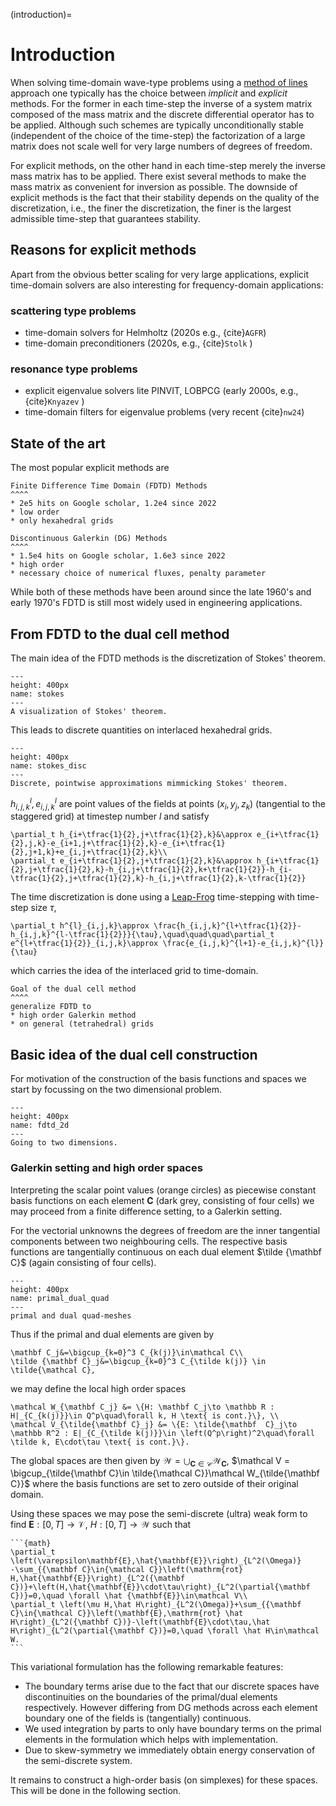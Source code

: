 (introduction)=
# Introduction

When solving time-domain wave-type problems using a [method of lines](https://en.wikipedia.org/wiki/Method_of_lines) approach one typically has the choice between *implicit* and *explicit* methods. For the former in each time-step the inverse of a system matrix composed of the mass matrix and the discrete differential operator has to be applied. Although such schemes are typically unconditionally stable (independent of the choice of the time-step) the factorization of a large matrix does not scale well for very large numbers of degrees of freedom.

For explicit methods, on the other hand in each time-step merely the inverse mass matrix has to be applied. There exist several methods to make the mass matrix as convenient for inversion as possible. The downside of explicit methods is the fact that their stability depends on the quality of the discretization, i.e., the finer the discretization, the finer is the largest admissible time-step that guarantees stability.


## Reasons for explicit methods

Apart from the obvious better scaling for very large applications, explicit time-domain solvers are also interesting for frequency-domain applications:

### scattering type problems
* time-domain solvers for Helmholtz (2020s e.g., {cite}`AGFR`)
* time-domain preconditioners (2020s, e.g., {cite}`Stolk` )

### resonance type problems
* explicit eigenvalue solvers lite PINVIT, LOBPCG (early 2000s, e.g., {cite}`Knyazev` )
* time-domain filters for eigenvalue problems (very recent  {cite}`nw24`)

## State of the art

The most popular explicit methods are 

```{card}
Finite Difference Time Domain (FDTD) Methods
^^^^
* 2e5 hits on Google scholar, 1.2e4 since 2022 
* low order
* only hexahedral grids 
```

```{card}
Discontinuous Galerkin (DG) Methods
^^^^
* 1.5e4 hits on Google scholar, 1.6e3 since 2022
* high order
* necessary choice of numerical fluxes, penalty parameter
```

While both of these methods have been around since the late 1960's  and early 1970's FDTD is still most widely used in engineering applications.

## From FDTD to the dual cell method

The main idea of the FDTD methods is the discretization of Stokes' theorem.

```{figure} ../images/stokes.png
---
height: 400px
name: stokes
---
A visualization of Stokes' theorem.
```
This leads to discrete quantities on interlaced hexahedral grids.

```{figure} ../images/stokes_disc.png
---
height: 400px
name: stokes_disc
---
Discrete, pointwise approximations mimmicking Stokes' theorem.
```
$h^l_{i,j,k},e^l_{i,j,k}$ are point values of the fields at points $(x_i,y_j,z_k)$ (tangential to the staggered grid) at timestep number $l$ and satisfy
```{math}
\partial_t h_{i+\tfrac{1}{2},j+\tfrac{1}{2},k}&\approx e_{i+\tfrac{1}{2},j,k}-e_{i+1,j+\tfrac{1}{2},k}-e_{i+\tfrac{1}{2},j+1,k}+e_{i,j+\tfrac{1}{2},k}\\
\partial_t e_{i+\tfrac{1}{2},j+\tfrac{1}{2},k}&\approx h_{i+\tfrac{1}{2},j+\tfrac{1}{2},k}-h_{i,j+\tfrac{1}{2},k+\tfrac{1}{2}}-h_{i-\tfrac{1}{2},j+\tfrac{1}{2},k}-h_{i,j+\tfrac{1}{2},k-\tfrac{1}{2}}
```
The time discretization is done using a [Leap-Frog](https://en.wikipedia.org/wiki/Leapfrog_integration) time-stepping with time-step size $\tau$,
```{math}
\partial_t h^{l}_{i,j,k}\approx \frac{h_{i,j,k}^{l+\tfrac{1}{2}}-h_{i,j,k}^{l-\tfrac{1}{2}}}{\tau},\quad\quad\quad\partial_t e^{l+\tfrac{1}{2}}_{i,j,k}\approx \frac{e_{i,j,k}^{l+1}-e_{i,j,k}^{l}}{\tau}
```
which carries the idea of the interlaced grid to time-domain.

```{card}
Goal of the dual cell method
^^^^
generalize FDTD to
* high order Galerkin method
* on general (tetrahedral) grids
```

## Basic idea of the dual cell construction

For motivation of the construction of the basis functions and spaces we start by focussing on the two dimensional problem.


```{figure} ../images/fdtd_2d.png
---
height: 400px
name: fdtd_2d
---
Going to two dimensions.
```

### Galerkin setting and high order spaces

Interpreting the scalar point values (orange circles) as piecewise constant basis functions on each element $\mathbf C$ (dark grey, consisting of four cells) we may proceed from a finite difference setting, to a Galerkin setting.

For the vectorial unknowns the degrees of freedom are the inner tangential components between two neighbouring cells. The respective basis functions are tangentially continuous on each dual element $\tilde {\mathbf C}$ (again consisting of four cells).


```{figure} ../images/primal_dual_quad.png
---
height: 400px
name: primal_dual_quad
---
primal and dual quad-meshes
```

Thus if the primal and dual elements are given by
```{math}
\mathbf C_j&=\bigcup_{k=0}^3 C_{k(j)}\in\mathcal C\\
\tilde {\mathbf C}_j&=\bigcup_{k=0}^3 C_{\tilde k(j)} \in \tilde{\mathcal C},
```
we may define the local high order spaces
```{math}
\mathcal W_{\mathbf C_j} &= \{H: \mathbf C_j\to \mathbb R : H|_{C_{k(j)}}\in Q^p\quad\forall k, H \text{ is cont.}\}, \\
\mathcal V_{\tilde{\mathbf C}_j} &= \{E: \tilde{\mathbf  C}_j\to \mathbb R^2 : E|_{C_{\tilde k(j)}}\in \left(Q^p\right)^2\quad\forall \tilde k, E\cdot\tau \text{ is cont.}\}.
```
The global spaces are then given by $\mathcal W = \bigcup_{\mathbf C\in \mathcal C}\mathcal W_{\mathbf C}$, $\mathcal V = \bigcup_{\tilde{\mathbf C}\in \tilde{\mathcal C}}\mathcal W_{\tilde{\mathbf C}}$ where the basis functions are set to zero outside of their original domain.

Using these spaces we may pose the semi-discrete (ultra) weak form to find $\mathbf E :[0,T]\to\mathcal V$, $H:[0,T]\to\mathcal W$ such that

````{card}
```{math}
\partial_t \left(\varepsilon\mathbf{E},\hat{\mathbf{E}}\right)_{L^2(\Omega)}
-\sum_{{\mathbf C}\in{\mathcal C}}\left(\mathrm{rot} H,\hat{\mathbf{E}}\right)_{L^2({\mathbf C})}+\left(H,\hat{\mathbf{E}}\cdot\tau\right)_{L^2(\partial{\mathbf C})}=0,\quad \forall \hat {\mathbf{E}}\in\mathcal V\\
\partial_t \left(\mu H,\hat H\right)_{L^2(\Omega)}+\sum_{{\mathbf C}\in{\mathcal C}}\left(\mathbf{E},\mathrm{rot} \hat H\right)_{L^2({\mathbf C})}-\left(\mathbf{E}\cdot\tau,\hat H\right)_{L^2(\partial{\mathbf C})}=0,\quad \forall \hat H\in\mathcal W.
```
````

This variational formulation has the following remarkable features:
* The boundary terms arise due to the fact that our discrete spaces have discontinuities on the boundaries of the primal/dual elements respectively. However differing from DG methods across each element boundary one of the fields is (tangentially) continuous.
* We used integration by parts to only have boundary terms on the primal elements in the formulation which helps with implementation.
* Due to skew-symmetry we immediately obtain energy conservation of the semi-discrete system.

It remains to construct a high-order basis (on simplexes) for these spaces. This will be done in the following section.
